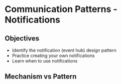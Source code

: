 # Communication Patterns - Notifications

## Objectives

- Identify the notification (event hub) design pattern
- Practice creating your own notifications
- Learn when to use notifications

## Mechanism vs Pattern

